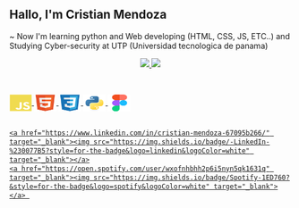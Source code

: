 ## Hallo, I'm Cristian Mendoza

~ Now I'm learning python and Web developing (HTML, CSS, JS, ETC..) and Studying Cyber-security at UTP (Universidad tecnologica de panama)

<div align="center">
  <a href="https://github.com/Albertooo18">
  <img height="180em" src="https://github-readme-stats.vercel.app/api?username=Albertooo18&show_icons=true&theme=highcontrast&include_all_commits=true&count_private=true"/>
  <img height="180em" src="https://github-readme-stats.vercel.app/api/top-langs/?username=Albertooo18&layout=compact&langs_count=7&theme=highcontrast"/>
</div>

  ##  
  
  <div style="display: inline_block"><br>
  <img align="center" alt="Rafa-Js" height="30" width="40" src="https://raw.githubusercontent.com/devicons/devicon/master/icons/javascript/javascript-plain.svg">
  <!-- <img align="center" alt="Rafa-Ts" height="30" width="40" src="https://raw.githubusercontent.com/devicons/devicon/master/icons/typescript/typescript-plain.svg">
   <img align="center" alt="Rafa-React" height="30" width="40" src="https://raw.githubusercontent.com/devicons/devicon/master/icons/react/react-original.svg">  -->
  <img align="center" alt="Rafa-HTML" height="30" width="40" src="https://raw.githubusercontent.com/devicons/devicon/master/icons/html5/html5-original.svg">
  <img align="center" alt="Rafa-CSS" height="30" width="40" src="https://raw.githubusercontent.com/devicons/devicon/master/icons/css3/css3-original.svg">
  <img align="center" alt="Rafa-Python" height="30" width="40" src="https://raw.githubusercontent.com/devicons/devicon/master/icons/python/python-original.svg">
  <img align="center" alt="Rafa-Figma" height = "30" width= "40" src="https://github.com/devicons/devicon/blob/master/icons/figma/figma-original.svg"> 
   <!-- <img align="center" alt="Rafa-Kotlin" height="30" width="40" src="https://github.com/devicons/devicon/blob/master/icons/kotlin/kotlin-original.svg">
  
  <img align="center" alt="Rafa-Android" height="30" width="40" src="https://github.com/devicons/devicon/blob/master/icons/android/android-original.svg"> 
  <img align="center" alt="Rafa-Java" height="30" width="40" src="https://github.com/devicons/devicon/blob/master/icons/java/java-original.svg">
  </div>  -->
  
 ##
  
 

 <div> 

    <a href="https://www.linkedin.com/in/cristian-mendoza-67095b266/" target="_blank"><img src="https://img.shields.io/badge/-LinkedIn-%230077B5?style=for-the-badge&logo=linkedin&logoColor=white" target="_blank"></a>
    <a href="https://open.spotify.com/user/wxofnhbhh2p6i5nyn5qk1631q" target="_blank"><img src="https://img.shields.io/badge/Spotify-1ED760?&style=for-the-badge&logo=spotify&logoColor=white" target="_blank"></a> 

    

</div>

<!-- 
  <a href="mailto:crixtiam9211@gmail.com" target="_blank"><img src="https://img.shields.io/badge/-Gmail-%23333?style=for-the-badge&logo=gmail&logoColor=white" target="_blank"></a>
  
 	<a href="https://twitter.com/crixxtiam" target="_blank"><img src="https://img.shields.io/badge/Twitter-1DA1F2?style=for-the-badge&logo=twitter&logoColor=white" target="_blank"></a>
 <a href="https://medium.com/@crixtiamloaiza" target="_blank"><img src="https://img.shields.io/badge/Medium-12100E?style=for-the-badge&logo=medium&logoColor=white" target="_blank"></a>
 
   
 -->

